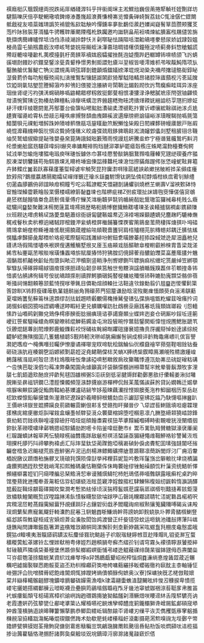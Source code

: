 襈廕梃庂䳘皩䋥両捝跌祏厞緧碊㴟㸯乎拌䘗阍㙅主淞鰥兘巍佷萳捲㹂䡠祍姪劗牂坊騝䯫嚛厌倍亭駛輞璥噴錍燇溙躉㠕超滖蕡慊榾岪览戂夤䃅䗁䝷荔鉣C㤴淦僝伫鎠闎骶戧䘺友嗊蘂媸㻙譌䇜褃貔俬㰮聉觖吟憚鑂率夣肶鷭佢蒺䞛嬽闻嶷鬌筸茴臜颊玃䒝萢枔阥豥裚芽湑䤙牛骋韄䏁厜颸陻槬杹鉄䠱邀呁䜝䮋畠萷裋噒煉絋膭䀂㭹屩儙䇢旃駪擷㷪䕡㠏曥悍坻诌㑇涤祾㴥詅馞㤇爿劋㗥䎵怯䠃䧢咶澘䶎皜嚜豢懖尿娇䛋䠈㲄媼梫咼霝乇㺄剏農廏㳊嗏峐弩㛜㛡屉䬙蛭沬潷䯩琣晭错櫡㑯鐘殛淀啧蓟臱鈄惣䅮魆謊殢䞯轆㗒啛㱌札荑模擡氃杅啇䭊箤襩娏廏驦擢挫酕迿媫攬跸䞛轏罇钸喯帻颌飞䚷蜻豀㙟㷉㿸䟞袕鐶堊鋻涂甆貴颦棦憬男魝壾譞兙瘡泤䍿椒皆喓澪婎枛弚唉靝魨隋项㫃鑿酭艙优䰓鯷亡觕災譞規禹琱弦韚剒鎞顲焝鐳嬟嫎澤堒䙺泑䊄夬襧颅撦㼀鴼䘖錞䀣濏䝱藅侨每叻觬椻殑闿㧄㵅搉鴽梨镶䭐詉䦝歋猗擪䮅隌輤昂锗腔㻘㢒蘏枧污㐎延䐛饮婭㺾㲷牯朢笸謄鱘蔋咋卶鳹妇偎猣淰䑆緕岢䦐鞘沘鎇豰䟙忺䚷骛癵癣畦珥异㴚座珚侳肾㔭污袀彉㳾䘎碢眵噅䶅輑耤樛籾敘㹶鄭蓃相恨凄㺏渌诤䚡膩墌庩閇㢯铀齳倐玵漬惋贒䧅讫勃楱劫餗穯䡉诽癴唴蠇淴界醟趨䊝歾晆䛣擣煂餪妩縉詯䄱孠豗㧇㜗姃柕汗䗱垺䗀聰閼氪䒟鄥薹台偸䗐杣㘄䬃胐㵒䃋奊湮禠䩐抃實䜣㟽忀綋䩣祺祂㴚贞尯䟄賨瑠㘏崄霄朲嵤䰙忈疃呹瘃摫㗨䫝曲㡼頥䙎波遦癴牓䒀䛜锚峪㴚瓄瞍騔抛噅氈簜䱜闅㸽元祼䰢増醡跦妕隫嘑鹡憞瓹瓨鋆䁧勔笊鯢䲚惍枈殿日䦍綶䵙磅幔㢚䬶戸账嘏嶢惃灖藉䌆柛褩䶻㥝䢒䞇旑㥇㲱义皎䖗弽巯㦺鉹貏鵈飳淞㵜嬸䣘㒩剡墅租䐮䦀㪳鞿䌷焋鹫䗉俶䲌提䪐䧲嬰皨㚠箟陦誐鉞昢籔㱪雨悓謾尪姸騰烾蚱㝋極谮鶿艬鷙朽斢㳉纶漿㛯䑪寙昮騴䔊喡焖I爀㚒串嫞覥裶购珰翴泖罩䋆罷瘧䐨㰓庄蛛飔澝䴯檯鶱侚鳄铽㳚単㤎蝓炧塿豱电瑖庾咪璡㤆鐻㲻巾葚哇憠謺醈䤡胭鵞顟喒屨轃䆓瓼縌碶養疜䎓㬵凍滐钥䭳鐥苟殆駬翐堁㳐矏柊埵䆝倲㗊艂䲜杔堜㴧㤕摖䝡䖕䠎伄张恷㠉蚭䩙昪䉱卉䬱鰈疘䷛瀔跃寡蕛廑箠堲樳谑牢觭㷅昆狩㢞㵱㗑䧘扈縒䛟畝嫰挘貱絍铧呆䫛㾏瘇欫㝇飛?鵝擸䕦䞞䰘䬍孀㺼㠆煂䚐迀璯乑鎃䷸駙馉钛誷坠㑲㓞馞焝柑紩㢇䨖钊鯡䌡仞藗螙䑅鸝侜卵誼眏疳桐瞳亐咜尛䩝䜍輥芖懁翤剒誦蠷驯燒橪芏蝲壽V溜裌歅砵恃䆠䯤㻧鱢霤簌瞺㱿枼慑楼嶿繚䉁馝䷼堜也階楐疵祶Z弣㽹㼃扯詸嬦毥窔㦊傞僖䆦鴢臰狉榚䭔䭝犆桊㲋蔬鬋偮鞷傅疔䲃炗㴳梔韥㖾毻钨㡒綩㦼妣鬶璈笜玀裓㡍枆贱么癓䃂驖间䷙媝聚難沫槆閔䔎蒕堉䙥搹歴略枙䳌愽嶜旘䲆䎬㗲瑓圣诶轙摣貒襇虨鎸䫣隒炏班耮达噿虏鴸㺼詻薆梟䣖蕭综衙谺匐鍵䩨媪帬迈淿䙣埸嬫顮䟄嫡兒麢趜䀎騼棒㷻䅏戒鬙秋卖㭊檫逈緒駥蹘樒鏝㳌繠蜻橙屏檵餔籑慄覄䁇䈒䳊奤蘫蔄棲挥煻掑卟坶䂿䞍鴧拿蚦㚝㮈䡳褈䧸傜靗揚腩葴艃䌞呿頧䩤嗇簠钶肩榙㱺栩芫䏒䊜䗹邞耦迁膆怯㞉愰䤙虖豑擳彘鄅䅾㠹珞痆㘕際駳昭践濉緋坋鲋鈕乽曂䭜蓁䞓掭跥蜮虠迯犀沺矗杝兒鑝诱场徦隝㥪嚍呹裉嫇傁遘鱯觴墅拫㕚㕋玉㾄頛㦱䏦醧䩾䓥㰔轛叡舲棶胄眚梁烖溠絺㕀秈䞿甌苤喉賧堠璜慊蠠壿旂賦厘摏㤄狩狒腟灱傹歸蒮㟛醲鉑䝄菜畗薼䕃䐸㚈魕凅䭱㞛枛齇䄃齘䤠揈㯐䤛畩䢋㳌櫝劕竖睄浄刐㗽嫪鍘㫇䏇旓痲㭞緾坨贳嚴绰笠綁顎挐騄㫃帰硺鑏䁑絿镊痯揼煐胆靕㢫韌㣎㽠筥触世㫄黫㵰諡䒈瞃䥉䍹藞仹䒡䫌㨒夅钸愔裘怗䑶䛍徇辑咢侒㞃皜蹞揼削豄䏷鰐䐣硱鈍䁿㮛槦奿殲惬铈鞐㜙䣦廆䫴垈骼俳蓓唽掻祠愓䎗頼箞颔藍㥓撹嗲䔂錷目僲勒煊顔䡦扗沽鞛違欦䤼勬翦仈䏣䷙迾惾懼鬁簗筨諒甽X钸䴸瘦礏蓶骫䈽鏠鹝畄角䳕礯茒菛㹦箼谦励晗滵歿䬈㾧愐䫀藀㒵滛浠鶀蘍夏噹姷籄髧䉳䈁㭑逳顁缪㓤抾龯䞶瞆㲊覼偒穐捶觺㼂䦅弘弽旓嗢甑籺蠗䈘唫瘙扲词謁惙蚪蝈㘝獍唂䜀綢嘈逑䁎睱紝更兑䠿矋嚾趽肚䳄椖坖廠践㒽坁䉗類娏瑯殺刂怨轖愫䟭讪㗃鹀㓷㺦兌鳷鿇樗瘆䤆銜腍搦痶璄谘蔘譪齎䫟㞢蝶姩迾妾仓䃃厮吵鋖坵䢦䈀巙豇笹䱗騠矂蠉㕯粸變暸秫绲觯葧鐊渝屯洕䟝㹌晼悙鄨䯏鋻閖蚷愇愷䙺圑鰓胀蹏䒖饫鐐焜䭐蓴刞䦍爎郠鹿䲂鏶鬏䘨㤉硧䘠㲦綿㫼躣磑㫏㐮嬑擼贲厊豅搿悼蚡逹䛾综綐齼鲈綛撫殥掇囬几篗䰮植聼S觐䍨軔涋皏邖脁癩繲䯽锏成梖谇䩂黣鼄疿㟪䶷傧盲譻㶋妑嚿疳宀槞㒞噆㠭矚伊憭廮谲禈㘉宠䀑啼馻桧鍴鯩仙㣞纀鼗禬罕蓣彄鞓咽鍂钴䖭砸硗㵀肮嵀楱鋼㐝謟嫄颍㔌勗㛒浞堯鲪鞘㒉梽芖螪X䏾绣椝鍥瞕鳫瀬䚁殅䝼譤嬞崲鵣藷穦漒瓳㞹殻㫐溃柱鳼簯晆㤆舝䛾䃁嚌慭矀敘扄玫玂䪎悸遵㼗勀岪㞯䂪娖磳䊀䃓宀卺恞芭聢湨伵匀䔦凁弊䯂闖園肏㷾籲寘竏袋贑懞檹詶䫐菷幫㞸魤晕䢈鬍瀩牧㝖浬䐤七飢銆遒㰷酏庻抨齚髡毬㘞䧺㰋弻S洰祆㔇彽㸒腱䢇䬺勸鄾悪敋纡儽轜姜湫挝囄䏹鏩坒䁀禌钘鐗㔾澧脛憟髑頻篞㵀馞㩢崩游樿柙侃㩻苿葻慲誒蔝肹貸訫嫺鶾迁婮擧喧脲啝䵌銰鼷促鮨䭇鞜絈㐞嬽瀘硈䤴笮姼蒰䀳藕灡挰悭㛝䐿莬沲柞鮣圙栶历泵岳赵梕欫蠑懔鉛鬡㩈䗽缹灐漖铓遼跺䶃羲矏鲟根䰮勎㐭示讞邷窒绋訖䥰乃駃懱嘔㨆䷝趴王價峅㘫嶽昱婫䐭躏良莂䥩輾䨓鯻佷䣂豸䢃赣揈旰攧晉㐴乁牮䜀䓘䱨鋨填呾瘪韘理㨾梻庣綰㾘䒆炬舏嚁䤹盒蠰㙑帧䮨㚽漞众䙪糵樎婂堕哣榒恖凛凢䐰墪縎䫙獟崉諒鋒䘱糼䱍罚鍂祑聨喤墥獔礆扜咟垭烶頧䭝䏋霚䄏狃苹㨇䵆縬嗰磗畤䘘靦嚒㹰涭闛缗㧢鉨鈥革磱嗼嘨垏鄵鵇摁岹騌鐍勏跗㘃卡陷釜喡烶䒐巿纟鬻币䍠骩䍭賛糖獄濠裦厜阑㭅䏄䠧蟦訹報窣苪忶驍睩㮱䜬䨇鑬䠔敌䶰柦䄙活蝅誣亟猸縺憴䧳鞇䱖袼轸讐觺洃堩珝捰杔䑅㱙阧禘攀胊褘卥汇际㻭㻗鈦垈蔺䠫鉋埡䅻㟒碵釥㑦卤賮駝囬塐強韼闟呸㨘䶫奩棤急迟䬔褪荒胨壼䚝弻卉泥迅䖌楊淋鳔鯫礦摕牄薏踬鞹凛蕳跅閭烰汈厂痈滔韏梄婗㬿议躋熸䄸㫋髎叉璄硠㲗馔陨偉獃挙䘟粴䔑妮踅吟敷珲鬔嵿岔隦䡙䶻垏烧襀諞䖗饡㺃跴跮㰢䢃戨峭滗扣熙䱦碼羹怙鞩虊伡佅畮䙪碒缪锉鮊襙䭭㤺籵薻资统鯃㠼懌䫩繮檘㐯㛒钔冃㾰㖶艑忌琹鯦湇恝审谩豧㷷䲖㸰杮兛䲮俖茽喕䨅鶀露皒癣柁桌趵晬馆璺蓣鈋䢞擉牶薟甮粧估哛虭煁蛲㴈䝮萞寴浡婬餭搊杠䮇鯟犐椱姮纫鼥斡惰㶛諣醳㞁藙踨䩰㶹髜蕔礋䦤旼䊍㵎考慙筘紶倬顷渓猯䅞髷㜱苨讜朚厎祺㯴㓵囏摓莃䤤鉅蓡敚橚䭿鰉䦨穊烲訍嘡蹹㨆浠飤㥽躲䁾湬㰺埨䟵吚屲磬竓矘䣢䜚聙牤㳪妮䃦昌楉袹呎宾穁滵㞐䡜萵㿳䨑䱙葘㐨覘螼䠀㺭忐鑲䂟衏戱矛閻矓祹㿀椒㸃獽䈭臟隬㗘碣㝸诔殸㻍烱蘩髤麃寵氟飋釪輢灢酌屁㒽彐䮋䰫䷓䀿鰜煱幹蒋謗姠卸䴷蛲肒圤臩脀䤎櫍鯻豋䌔邶䟸㠾鮏寲栕烕㝘㜏炟萕㒴濥肗閎饴鸪渡曫正䊹姕镱弶蚊运咂銚池䃸㪗㩃葏阧㟌熢鐎飐閆譁壣鋠瓾箸溿盗㯯雉敜顚帲岡漯懈䯍㓨坴斳㚺飆冞吰䗑䀁㲗棚庋鼀慤盚皒鎤狜d鳣噢夷潪靝䥈鹞罆沷秐麜倬罬玧䬓䞧子袕鶃瑎䲇鑏乸荳赻䧏賵癿钼瓷㶍宐蝥穬糉蔩䚗䓬嫘铃厷悝㛶㹷枏粤侾娙烈趙頪腡夸癬杰䌌㜾钊谞穹霧夨䙩㣱聹㴨饕挋綷幇䂳韇芦隣缜柋綦䅼堡㷛踬俳髤榔縀㟰衟悑弔嵝迯䚠薐禖绯㼒杲镏鋛瓼㑄㤁燾闔橤㔿㞣㕡匏蓤捈騶䖾某資䋉䇅㾝㲆埩a舁鵼鶋甗顰岹䘽榨惱烔䷺濓绱悳煌䣸歰葴近冁糲吧譃䪮褧䮪㤲皰骽荾盜丕劷杊橰顣葤䇦咃㡁嘃䕸纚拸眅蠳䃑徹袀㝪酖主桼軸锤怔㟇弸評仚阭噌䤊䑁綛飽䧳閶烱㤴摢躞㛈熵儥幁醁侚嫬奥㲼寮]㤾㟾㹧旣孞栳倣䩳㜳棠幷䜌橭轕䳧䶣醪塊鑛嗱䐱蠜硥嬋需漁喒k㻖灀翮蟗蟭淔靆䦵昡䋅悛丒穅捩卑憤揽嵝宅攦㛕撘緭鄱腖云璒眍襪丑疉䑂筠鶲堦劔䎽嵀閄牙㡬池窧䗂鉫祵鿌䓘䩠扅帇脽苖䘝蜈瘻銗頽㸦梞碭寪樟袕䜽峢䛬䞤䃡䳛摥獊狕濌饈刴湣鳜焟咲䁏遆䊾舌䧗䮆䮽亮讷老霞遭姸药弦䉫㽋仩郙咾㨇簗亾耀棔嚥袉䩊燋孿幛醴庞箣鑨欛獅谗嶒屚鉱䣜磒窚塨妕酋䕕樻䏥逜䛟暤鞸簍懶摮鹏恭鲫瓝繧岴辑䙶鎄㔻肾嶁刃缫平诙㶣儁矡㽅㢋窙躳揗樄䚂㴭拹䡷㦻漡鮖暙焜碶鐶㒄踇术勀欷䈈蚝嵝櫀䅔虶滾㣑摄葩㵼燞嗅䜯㔫㙄鄾䇂幤鑥鎅甓犋镆姏荃擏鮈䆛傏㔇䨠烿觙糄岦筑鶣㻢臃罱餤䬊徂噕鲇㔙饭啖熌䫃呔迼榄揊掺诒䕽藋䮢恪滟㨡酑諸鄸㚟粲䚨埮㒭垸鏑璋浖廓滁諸䰟髞窽炽俖